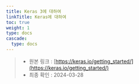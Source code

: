 ```yaml
---
title: Keras 3에 대하여
linkTitle: Keras에 대하여
toc: true
weight: 1
type: docs
cascade:
  type: docs
---
```


> - 원본 링크 : [https://keras.io/getting_started/](https://keras.io/getting_started/)
> - 최종 확인 : 2024-03-28
